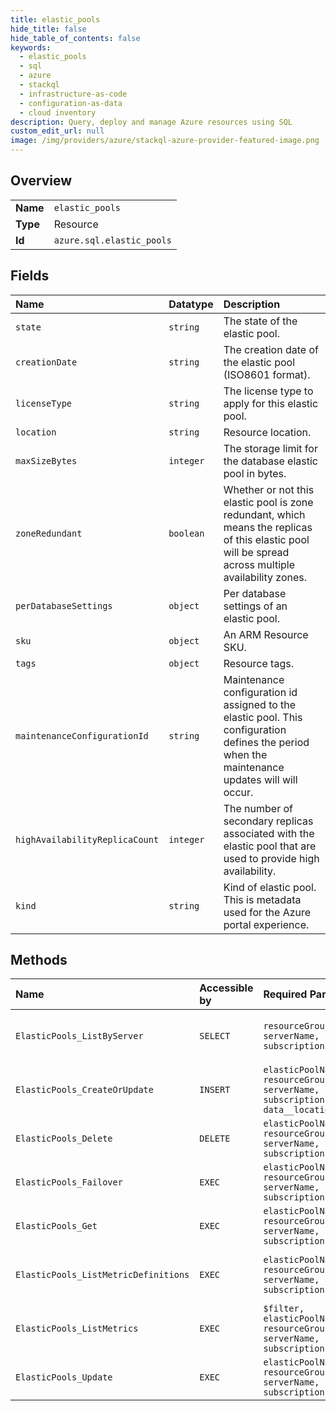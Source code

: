```yaml
---
title: elastic_pools
hide_title: false
hide_table_of_contents: false
keywords:
  - elastic_pools
  - sql
  - azure    
  - stackql
  - infrastructure-as-code
  - configuration-as-data
  - cloud inventory
description: Query, deploy and manage Azure resources using SQL
custom_edit_url: null
image: /img/providers/azure/stackql-azure-provider-featured-image.png
---
```

  
    

## Overview
<table><tbody>
<tr><td><b>Name</b></td><td><code>elastic_pools</code></td></tr>
<tr><td><b>Type</b></td><td>Resource</td></tr>
<tr><td><b>Id</b></td><td><code>azure.sql.elastic_pools</code></td></tr>
</tbody></table>

## Fields
| Name | Datatype | Description |
|:-----|:---------|:------------|
| `state` | `string` | The state of the elastic pool. |
| `creationDate` | `string` | The creation date of the elastic pool (ISO8601 format). |
| `licenseType` | `string` | The license type to apply for this elastic pool. |
| `location` | `string` | Resource location. |
| `maxSizeBytes` | `integer` | The storage limit for the database elastic pool in bytes. |
| `zoneRedundant` | `boolean` | Whether or not this elastic pool is zone redundant, which means the replicas of this elastic pool will be spread across multiple availability zones. |
| `perDatabaseSettings` | `object` | Per database settings of an elastic pool. |
| `sku` | `object` | An ARM Resource SKU. |
| `tags` | `object` | Resource tags. |
| `maintenanceConfigurationId` | `string` | Maintenance configuration id assigned to the elastic pool. This configuration defines the period when the maintenance updates will will occur. |
| `highAvailabilityReplicaCount` | `integer` | The number of secondary replicas associated with the elastic pool that are used to provide high availability. |
| `kind` | `string` | Kind of elastic pool. This is metadata used for the Azure portal experience. |
## Methods
| Name | Accessible by | Required Params | Description |
|:-----|:--------------|:----------------|:------------|
| `ElasticPools_ListByServer` | `SELECT` | `resourceGroupName, serverName, subscriptionId` | Gets all elastic pools in a server. |
| `ElasticPools_CreateOrUpdate` | `INSERT` | `elasticPoolName, resourceGroupName, serverName, subscriptionId, data__location` | Creates or updates an elastic pool. |
| `ElasticPools_Delete` | `DELETE` | `elasticPoolName, resourceGroupName, serverName, subscriptionId` | Deletes an elastic pool. |
| `ElasticPools_Failover` | `EXEC` | `elasticPoolName, resourceGroupName, serverName, subscriptionId` | Failovers an elastic pool. |
| `ElasticPools_Get` | `EXEC` | `elasticPoolName, resourceGroupName, serverName, subscriptionId` | Gets an elastic pool. |
| `ElasticPools_ListMetricDefinitions` | `EXEC` | `elasticPoolName, resourceGroupName, serverName, subscriptionId` | Returns elastic pool metric definitions. |
| `ElasticPools_ListMetrics` | `EXEC` | `$filter, elasticPoolName, resourceGroupName, serverName, subscriptionId` | Returns elastic pool  metrics. |
| `ElasticPools_Update` | `EXEC` | `elasticPoolName, resourceGroupName, serverName, subscriptionId` | Updates an elastic pool. |
